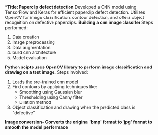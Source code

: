 *****Title: Paperclip defect detection****
Developed a CNN model using TensorFlow and Keras for efficient paperclip defect detection. Utilizes OpenCV for image classification, contour detection, and offers object recognition on defective paperclips.
**Building a cnn image classifer**
Steps performed:
1. Data creation
2. Image preprocessing
3. Data augmentation
4. build cnn architecture
5. Model evaluation

**Python scipts uses OpenCV library to perform image classification and drawing on a test image.**
Steps involved:
1. Loads the pre-trained cnn model
2. Find contours by applying techniques like:
      - Smoothing using Gaussian blur
      - Thresholding using Canny filter
      - Dilation method
3. Object classification and drawing
    when the predicted class is "defective"

 **Image conversion- Converts the original 'bmp' format to 'jpg' format to smooth the model performace**
        
